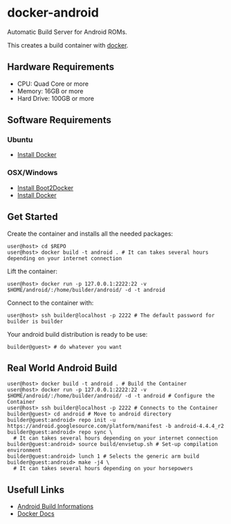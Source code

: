 docker-android
===============

Automatic Build Server for Android ROMs.

This creates a build container with [docker](https://www.docker.com/).

Hardware Requirements
---------------------

- CPU: Quad Core or more
- Memory: 16GB or more
- Hard Drive: 100GB or more

Software Requirements
---------------------

### Ubuntu

- [Install Docker](http://docs.docker.com/installation/ubuntulinux/)

### OSX/Windows

- [Install Boot2Docker](http://boot2docker.io/)
- [Install Docker](http://docs.docker.com/installation/)

Get Started
-----------

Create the container and installs all the needed packages:
    
    user@host> cd $REPO
    user@host> docker build -t android . # It can takes several hours depending on your internet connection

Lift the container:

    user@host> docker run -p 127.0.0.1:2222:22 -v $HOME/android/:/home/builder/android/ -d -t android

Connect to the container with:

    user@host> ssh builder@localhost -p 2222 # The default password for builder is builder

Your android build distribution is ready to be use:

    builder@guest> # do whatever you want
    
Real World Android Build
------------------------
    
    user@host> docker build -t android . # Build the Container
    user@host> docker run -p 127.0.0.1:2222:22 -v $HOME/android/:/home/builder/android/ -d -t android # Configure the Container
    user@host> ssh builder@localhost -p 2222 # Connects to the Container
    builder@guest> cd android # Move to android directory 
    builder@guest:android> repo init -u https://android.googlesource.com/platform/manifest -b android-4.4.4_r2
    builder@guest:android> repo sync \
      # It can takes several hours depending on your internet connection
    builder@guest:android> source build/envsetup.sh # Set-up compilation environment
    builder@guest:android> lunch 1 # Selects the generic arm build
    builder@guest:android> make -j4 \
      # It can takes several hours depending on your horsepowers

Usefull Links
-------------

- [Android Build Informations](https://source.android.com/source/building-running.html)
- [Docker Docs](https://docs.docker.com/)
